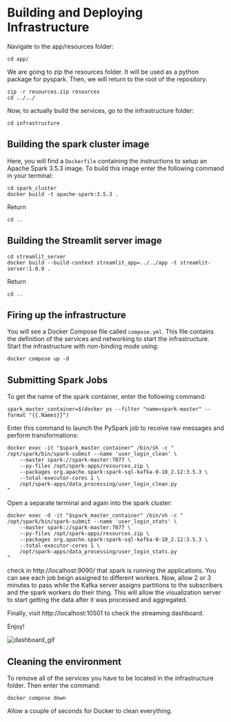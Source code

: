 # Building and Deploying Infrastructure

Navigate to the app/resources folder:

```
cd app/
```

We are going to zip the resources folder. It will be used as a python package for pyspark. Then, we will return to the root of the repository.

```
zip -r resources.zip resources
cd ../../
```

Now, to actually build the services, go to the infrastructure folder:

```
cd infrastructure
```

## Building the spark cluster image
Here, you will find a `Dockerfile` containing the instructions to setup an Apache Spark 3.5.3 image. To build this image enter the following command in your terminal:

```
cd spark_cluster 
docker build -t apache-spark:3.5.3 .
```

Return

```
cd ..
```

## Building the Streamlit server image

```
cd streamlit_server
docker build --build-context streamlit_app=../../app -t streamlit-server:1.0.0 .
```

Return 

```
cd ..
```
## Firing up the infrastructure

You will see a Docker Compose file called `compose.yml`. This file contains the definition of the services and networking to start the infrastructure. Start the infrastructure with non-binding mode using:

```
docker compose up -d
```


## Submitting Spark Jobs

To get the name of the spark container, enter the following command:

```
spark_master_container=$(docker ps --filter "name=spark-master" --format "{{.Names}}")
```

Enter this command to launch the PySpark job to receive raw messages and perform transformations:

```
docker exec -it "$spark_master_container" /bin/sh -c "
/opt/spark/bin/spark-submit --name 'user_login_clean' \
    --master spark://spark-master:7077 \
    --py-files /opt/spark-apps/resources.zip \
    --packages org.apache.spark:spark-sql-kafka-0-10_2.12:3.5.3 \
    --total-executor-cores 1 \
    /opt/spark-apps/data_processing/user_login_clean.py
"
```

Open a separate terminal and again into the spark cluster:

```
docker exec -d -it "$spark_master_container" /bin/sh -c "
/opt/spark/bin/spark-submit --name 'user_login_stats' \
    --master spark://spark-master:7077 \
    --py-files /opt/spark-apps/resources.zip \
    --packages org.apache.spark:spark-sql-kafka-0-10_2.12:3.5.3 \
    --total-executor-cores 1 \
    /opt/spark-apps/data_processing/user_login_stats.py
"
```

check in http://localhost:9090/ that spark is running the applications. You can see each job beign assigned to different workers.
Now, allow 2 or 3 minutes to pass while the Kafka server assigns partitions to the subscribers and the spark workers do their thing. This will allow the visualization server to start
getting the data after it was processed and aggregated.

Finally, visit http://localhost:10501 to check the streaming dashboard.

Enjoy!


![dashboard_gif](https://github.com/user-attachments/assets/571b039d-e7a0-4742-b32e-4681c31b1d7e)


## Cleaning the environment
To remove all of the services you have to be located in the infrastructure folder. Then enter the command:

```
docker compose down
```

Allow a couple of seconds for Docker to clean everything.

